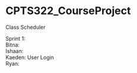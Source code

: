 # CPTS322_CourseProject
Class Scheduler

Sprint 1:  
Bitna:  
Ishaan:  
Kaeden: User Login  
Ryan:  
